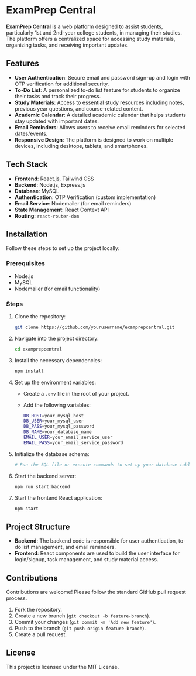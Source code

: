 # ExamPrep Central

**ExamPrep Central** is a web platform designed to assist students, particularly 1st and 2nd-year college students, in managing their studies. The platform offers a centralized space for accessing study materials, organizing tasks, and receiving important updates.

## Features

- **User Authentication**: Secure email and password sign-up and login with OTP verification for additional security.
- **To-Do List**: A personalized to-do list feature for students to organize their tasks and track their progress.
- **Study Materials**: Access to essential study resources including notes, previous year questions, and course-related content.
- **Academic Calendar**: A detailed academic calendar that helps students stay updated with important dates.
- **Email Reminders**: Allows users to receive email reminders for selected dates/events.
- **Responsive Design**: The platform is designed to work on multiple devices, including desktops, tablets, and smartphones.

## Tech Stack

- **Frontend**: React.js, Tailwind CSS
- **Backend**: Node.js, Express.js
- **Database**: MySQL
- **Authentication**: OTP Verification (custom implementation)
- **Email Service**: Nodemailer (for email reminders)
- **State Management**: React Context API
- **Routing**: `react-router-dom`

  
## Installation

Follow these steps to set up the project locally:

### Prerequisites

- Node.js
- MySQL
- Nodemailer (for email functionality)

### Steps

1. Clone the repository:

    ```bash
    git clone https://github.com/yourusername/examprepcentral.git
    ```

2. Navigate into the project directory:

    ```bash
    cd examprepcentral
    ```

3. Install the necessary dependencies:

    ```bash
    npm install
    ```

4. Set up the environment variables:

    - Create a `.env` file in the root of your project.
    - Add the following variables:
  
      ```bash
      DB_HOST=your_mysql_host
      DB_USER=your_mysql_user
      DB_PASS=your_mysql_password
      DB_NAME=your_database_name
      EMAIL_USER=your_email_service_user
      EMAIL_PASS=your_email_service_password
      ```

5. Initialize the database schema:

    ```bash
    # Run the SQL file or execute commands to set up your database tables
    ```

6. Start the backend server:

    ```bash
    npm run start:backend
    ```

7. Start the frontend React application:

    ```bash
    npm start
    ```

## Project Structure

- **Backend**: The backend code is responsible for user authentication, to-do list management, and email reminders.
- **Frontend**: React components are used to build the user interface for login/signup, task management, and study material access.

## Contributions

Contributions are welcome! Please follow the standard GitHub pull request process.

1. Fork the repository.
2. Create a new branch (`git checkout -b feature-branch`).
3. Commit your changes (`git commit -m 'Add new feature'`).
4. Push to the branch (`git push origin feature-branch`).
5. Create a pull request.

## License

This project is licensed under the MIT License.
